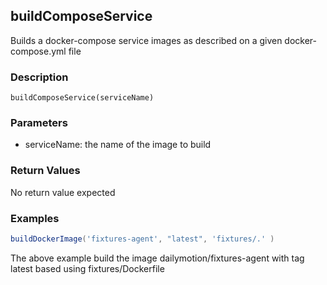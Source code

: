 ## buildComposeService
Builds a docker-compose service images as described on a given docker-compose.yml file

### Description

```
buildComposeService(serviceName)
```

### Parameters
  - serviceName: the name of the image to build


### Return Values
  No return value expected

### Examples

```groovy
buildDockerImage('fixtures-agent', "latest", 'fixtures/.' )
```

The above example build the image dailymotion/fixtures-agent with tag latest based using fixtures/Dockerfile
